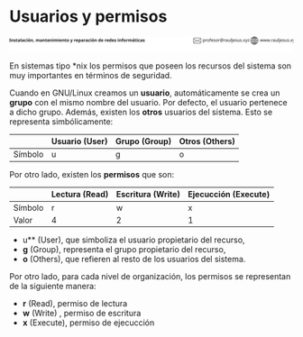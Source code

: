 # Usuarios y permisos
![Redes](header_redes.svg)

En sistemas tipo *nix los permisos que poseen los recursos del sistema son muy importantes en términos de seguridad. 

Cuando en GNU/Linux creamos un **usuario**, automáticamente se crea un **grupo** con el mismo nombre del usuario. Por defecto, el usuario pertenece a dicho grupo. Además, existen los **otros** usuarios del sistema. Esto se representa simbólicamente: 

|         | Usuario (User) | Grupo (Group) | Otros (Others) |
| ------- | -------------- | ------------- | -------------- |
| Símbolo | u              | g             | o              |

Por otro lado, existen los **permisos** que son: 

|         | Lectura (Read) | Escritura (Write) | Ejecucción (Execute) |
| ------- | -------------- | ----------------- | -------------------- |
| Símbolo | r              | w                 | x                    |
| Valor   | 4              | 2                 | 1                    |



* u** (User), que simboliza el usuario propietario del recurso, 
* **g** (Group), representa el grupo propietario del recurso,
* **o** (Others), que refieren al resto de los usuarios del sistema. 

Por otro lado, para cada nivel de organización, los permisos se representan de la siguiente manera: 

* **r** (Read), permiso de lectura
* **w** (Write) , permiso de escritura
* **x** (Execute), permiso de ejecucción





